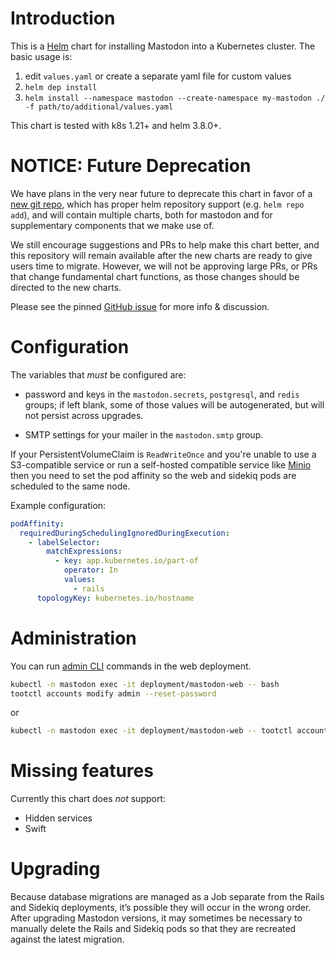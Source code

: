 # Introduction

This is a [Helm](https://helm.sh/) chart for installing Mastodon into a
Kubernetes cluster.  The basic usage is:

1. edit `values.yaml` or create a separate yaml file for custom values
1. `helm dep install`
1. `helm install --namespace mastodon --create-namespace my-mastodon ./ -f path/to/additional/values.yaml`

This chart is tested with k8s 1.21+ and helm 3.8.0+.

# NOTICE: Future Deprecation

We have plans in the very near future to deprecate this chart in favor of a [new git repo](https://github.com/mastodon/helm-charts), which has proper helm repository support (e.g. `helm repo add`), and will contain multiple charts, both for mastodon and for supplementary components that we make use of.

We still encourage suggestions and PRs to help make this chart better, and this repository will remain available after the new charts are ready to give users time to migrate. However, we will not be approving large PRs, or PRs that change fundamental chart functions, as those changes should be directed to the new charts.

Please see the pinned [GitHub issue](https://github.com/mastodon/chart/issues/129) for more info & discussion.

# Configuration

The variables that _must_ be configured are:

- password and keys in the `mastodon.secrets`, `postgresql`, and `redis` groups; if
  left blank, some of those values will be autogenerated, but will not persist
  across upgrades.

- SMTP settings for your mailer in the `mastodon.smtp` group.

If your PersistentVolumeClaim is `ReadWriteOnce` and you're unable to use a S3-compatible service or
run a self-hosted compatible service like [Minio](https://min.io/docs/minio/kubernetes/upstream/index.html)
then you need to set the pod affinity so the web and sidekiq pods are scheduled to the same node.

Example configuration:
```yaml
podAffinity:
  requiredDuringSchedulingIgnoredDuringExecution:
    - labelSelector:
        matchExpressions:
          - key: app.kubernetes.io/part-of
            operator: In
            values:
              - rails
      topologyKey: kubernetes.io/hostname
```

# Administration

You can run [admin CLI](https://docs.joinmastodon.org/admin/tootctl/) commands in the web deployment.

```bash
kubectl -n mastodon exec -it deployment/mastodon-web -- bash
tootctl accounts modify admin --reset-password
```

or
```bash
kubectl -n mastodon exec -it deployment/mastodon-web -- tootctl accounts modify admin --reset-password
```

# Missing features

Currently this chart does _not_ support:

- Hidden services
- Swift

# Upgrading

Because database migrations are managed as a Job separate from the Rails and
Sidekiq deployments, it’s possible they will occur in the wrong order.  After
upgrading Mastodon versions, it may sometimes be necessary to manually delete
the Rails and Sidekiq pods so that they are recreated against the latest
migration.
